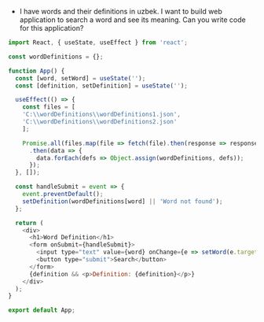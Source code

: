 - I have words and their definitions in uzbek. I want to build web application to search a word and see its meaning. Can you write code for this application?

```javascript
import React, { useState, useEffect } from 'react';

const wordDefinitions = {};

function App() {
  const [word, setWord] = useState('');
  const [definition, setDefinition] = useState('');

  useEffect(() => {
    const files = [
    'C:\\wordDefinitions\\wordDefinitions1.json',
    'C:\\wordDefinitions\\wordDefinitions2.json'
    ];

    Promise.all(files.map(file => fetch(file).then(response => response.json())))
      .then(data => {
        data.forEach(defs => Object.assign(wordDefinitions, defs));
      });
  }, []);

  const handleSubmit = event => {
    event.preventDefault();
    setDefinition(wordDefinitions[word] || 'Word not found');
  };

  return (
    <div>
      <h1>Word Definition</h1>
      <form onSubmit={handleSubmit}>
        <input type="text" value={word} onChange={e => setWord(e.target.value)} />
        <button type="submit">Search</button>
      </form>
      {definition && <p>Definition: {definition}</p>}
    </div>
  );
}

export default App;
```